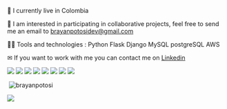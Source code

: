 
:house_with_garden: I currently live in Colombia

:rocket: I am interested in participating in collaborative projects, feel free to send me an email to brayanpotosidev@gmail.com

👨‍💻 Tools and technologies : Python Flask Django MySQL postgreSQL AWS

✉ If you want to work with me you can contact me on [Linkedin](https://www.linkedin.com/in/brayanpotosi/ "Linkedin")

<div style="display:flex">
<img src="https://img.shields.io/badge/Python-FFD43B?style=for-the-badge&logo=python&logoColor=darkgreen " />&nbsp;
<img src="https://img.shields.io/badge/Django-092E20?style=for-the-badge&logo=django&logoColor=green" />&nbsp;
<img src="https://img.shields.io/badge/DJANGO-REST-ff1709?style=for-the-badge&logo=django&logoColor=white&color=ff1709&labelColor=gray" /> &nbsp;
<img src="https://img.shields.io/badge/Flask-000000?style=for-the-badge&logo=flask&logoColor=white" /> &nbsp;
<img src="https://img.shields.io/badge/MySQL-00000F?style=for-the-badge&logo=mysql&logoColor=white" /> &nbsp;
<img src="https://img.shields.io/badge/PostgreSQL-316192?style=for-the-badge&logo=postgresql&logoColor=white" /> &nbsp;
<img src="https://img.shields.io/badge/Linux-FCC624?style=for-the-badge&logo=linux&logoColor=black" /> &nbsp;
<img src="https://img.shields.io/badge/Postman-FF6C37?style=for-the-badge&logo=Postman&logoColor=white" /> &nbsp;
</div>
<p>&nbsp;<img align="center" src="https://github-readme-stats.vercel.app/api?username=brayanpotosi&show_icons=true" alt="brayanpotosi" /></p>

<img src="https://img.shields.io/badge/Python-FFD43B?style=for-the-badge&logo=python&logoColor=darkgreen" />

